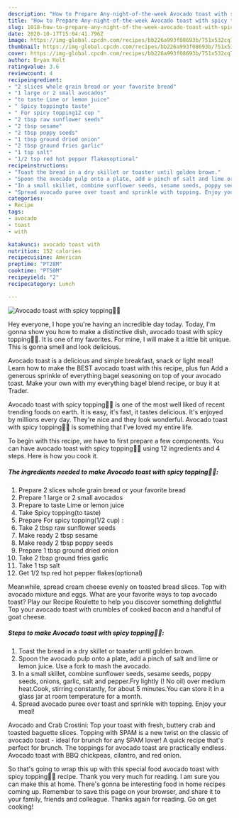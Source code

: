 ```yaml
---
description: "How to Prepare Any-night-of-the-week Avocado toast with spicy topping🥑💚"
title: "How to Prepare Any-night-of-the-week Avocado toast with spicy topping🥑💚"
slug: 1018-how-to-prepare-any-night-of-the-week-avocado-toast-with-spicy-topping
date: 2020-10-17T15:04:41.796Z
image: https://img-global.cpcdn.com/recipes/bb226a993f08693b/751x532cq70/avocado-toast-with-spicy-topping🥑💚-recipe-main-photo.jpg
thumbnail: https://img-global.cpcdn.com/recipes/bb226a993f08693b/751x532cq70/avocado-toast-with-spicy-topping🥑💚-recipe-main-photo.jpg
cover: https://img-global.cpcdn.com/recipes/bb226a993f08693b/751x532cq70/avocado-toast-with-spicy-topping🥑💚-recipe-main-photo.jpg
author: Bryan Holt
ratingvalue: 3.6
reviewcount: 4
recipeingredient:
- "2 slices whole grain bread or your favorite bread"
- "1 large or 2 small avocados"
- "to taste Lime or lemon juice"
- " Spicy toppingto taste"
- " For spicy topping12 cup "
- "2 tbsp raw sunflower seeds"
- "2 tbsp sesame"
- "2 tbsp poppy seeds"
- "1 tbsp ground dried onion"
- "2 tbsp ground fries garlic"
- "1 tsp salt"
- "1/2 tsp red hot pepper flakesoptional"
recipeinstructions:
- "Toast the bread in a dry skillet or toaster until golden brown."
- "Spoon the avocado pulp onto a plate, add a pinch of salt and lime or lemon juice. Use a fork to mash the avocado."
- "In a small skillet, combine sunflower seeds, sesame seeds, poppy seeds, onions, garlic, salt and pepper.Fry lightly (! No oil) over medium heat.Cook, stirring constantly, for about 5 minutes.You can store it in a glass jar at room temperature for a month."
- "Spread avocado puree over toast and sprinkle with topping. Enjoy your meal!"
categories:
- Recipe
tags:
- avocado
- toast
- with

katakunci: avocado toast with 
nutrition: 152 calories
recipecuisine: American
preptime: "PT28M"
cooktime: "PT50M"
recipeyield: "2"
recipecategory: Lunch

---
```



![Avocado toast with spicy topping🥑💚](https://img-global.cpcdn.com/recipes/bb226a993f08693b/751x532cq70/avocado-toast-with-spicy-topping🥑💚-recipe-main-photo.jpg)

Hey everyone, I hope you're having an incredible day today. Today, I'm gonna show you how to make a distinctive dish, avocado toast with spicy topping🥑💚. It is one of my favorites. For mine, I will make it a little bit unique. This is gonna smell and look delicious.

Avocado toast is a delicious and simple breakfast, snack or light meal! Learn how to make the BEST avocado toast with this recipe, plus fun Add a generous sprinkle of everything bagel seasoning on top of your avocado toast. Make your own with my everything bagel blend recipe, or buy it at Trader.

Avocado toast with spicy topping🥑💚 is one of the most well liked of recent trending foods on earth. It is easy, it's fast, it tastes delicious. It's enjoyed by millions every day. They're nice and they look wonderful. Avocado toast with spicy topping🥑💚 is something that I've loved my entire life.


To begin with this recipe, we have to first prepare a few components. You can have avocado toast with spicy topping🥑💚 using 12 ingredients and 4 steps. Here is how you cook it.

<!--inarticleads1-->

##### The ingredients needed to make Avocado toast with spicy topping🥑💚:

1. Prepare 2 slices whole grain bread or your favorite bread
1. Prepare 1 large or 2 small avocados
1. Prepare to taste Lime or lemon juice
1. Take  Spicy topping(to taste)
1. Prepare  For spicy topping(1/2 cup) :
1. Take 2 tbsp raw sunflower seeds
1. Make ready 2 tbsp sesame
1. Make ready 2 tbsp poppy seeds
1. Prepare 1 tbsp ground dried onion
1. Take 2 tbsp ground fries garlic
1. Take 1 tsp salt
1. Get 1/2 tsp red hot pepper flakes(optional)


Meanwhile, spread cream cheese evenly on toasted bread slices. Top with avocado mixture and eggs. What are your favorite ways to top avocado toast? Play our Recipe Roulette to help you discover something delightful Top your avocado toast with crumbles of cooked bacon and a handful of goat cheese. 

<!--inarticleads2-->

##### Steps to make Avocado toast with spicy topping🥑💚:

1. Toast the bread in a dry skillet or toaster until golden brown.
1. Spoon the avocado pulp onto a plate, add a pinch of salt and lime or lemon juice. Use a fork to mash the avocado.
1. In a small skillet, combine sunflower seeds, sesame seeds, poppy seeds, onions, garlic, salt and pepper.Fry lightly (! No oil) over medium heat.Cook, stirring constantly, for about 5 minutes.You can store it in a glass jar at room temperature for a month.
1. Spread avocado puree over toast and sprinkle with topping. Enjoy your meal!


Avocado and Crab Crostini: Top your toast with fresh, buttery crab and toasted baguette slices. Topping with SPAM is a new twist on the classic of avocado toast - ideal for brunch for any SPAM lover! A quick recipe that&#39;s perfect for brunch. The toppings for avocado toast are practically endless. Avocado toast with BBQ chickpeas, cilantro, and red onion. 

So that's going to wrap this up with this special food avocado toast with spicy topping🥑💚 recipe. Thank you very much for reading. I am sure you can make this at home. There's gonna be interesting food in home recipes coming up. Remember to save this page on your browser, and share it to your family, friends and colleague. Thanks again for reading. Go on get cooking!

